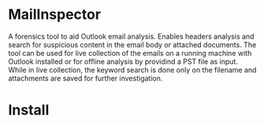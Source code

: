 # MailInspector
A forensics tool to aid Outlook email analysis. Enables headers analysis and search for suspicious content in the email body or attached documents. The tool can be used for live collection of the emails on a running machine with Outlook installed or for offline analysis by providind a PST file as input. While in live collection, the keyword search is done only on the filename and attachments are saved for further investigation.

# Install 

